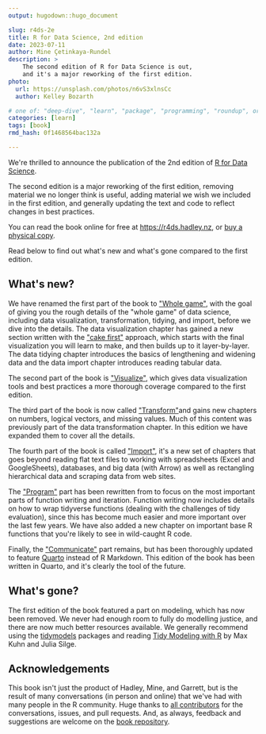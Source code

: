 ```yaml
---
output: hugodown::hugo_document

slug: r4ds-2e
title: R for Data Science, 2nd edition
date: 2023-07-11
author: Mine Çetinkaya-Rundel
description: >
    The second edition of R for Data Science is out,
    and it's a major reworking of the first edition.
photo:
  url: https://unsplash.com/photos/n6vS3xlnsCc
  author: Kelley Bozarth

# one of: "deep-dive", "learn", "package", "programming", "roundup", or "other"
categories: [learn] 
tags: [book]
rmd_hash: 0f1468564bac132a

---
```


<!--
TODO:
* [x] Look over / edit the post's title in the yaml
* [x] Edit (or delete) the description; note this appears in the Twitter card
* [x] Pick category and tags (see existing with [`hugodown::tidy_show_meta()`](https://rdrr.io/pkg/hugodown/man/use_tidy_post.html))
* [x] Find photo & update yaml metadata
* [x] Create `thumbnail-sq.jpg`; height and width should be equal
* [x] Create `thumbnail-wd.jpg`; width should be >5x height
* [x] [`hugodown::use_tidy_thumbnails()`](https://rdrr.io/pkg/hugodown/man/use_tidy_post.html)
* [x] Add intro sentence, e.g. the standard tagline for the package
* [ ] [`usethis::use_tidy_thanks()`](https://usethis.r-lib.org/reference/use_tidy_thanks.html)
-->

We're thrilled to announce the publication of the 2nd edition of [R for Data Science](https://r4ds.hadley.nz/).

The second edition is a major reworking of the first edition, removing material we no longer think is useful, adding material we wish we included in the first edition, and generally updating the text and code to reflect changes in best practices.

You can read the book online for free at <a href="https://r4ds.hadley.nz/" class="uri">https://r4ds.hadley.nz</a>, or [buy a physical copy](https://www.amazon.com/Data-Science-Transform-Visualize-Model/dp/1492097403/ref=sr_1_1?crid=19VLZ2HBNTMG2).

Read below to find out what's new and what's gone compared to the first edition.

## What's new?

We have renamed the first part of the book to ["Whole game"](https://r4ds.hadley.nz/whole-game.html), with the goal of giving you the rough details of the \"whole game\" of data science, including data visualization, transformation, tidying, and import, before we dive into the details. The data visualization chapter has gained a new section written with the ["cake first"](https://datasciencebox.org/01-design-principles.html) approach, which starts with the final visualization you will learn to make, and then builds up to it layer-by-layer. The data tidying chapter introduces the basics of lengthening and widening data and the data import chapter introduces reading tabular data.

The second part of the book is [\"Visualize\"](https://r4ds.hadley.nz/visualize.html), which gives data visualization tools and best practices a more thorough coverage compared to the first edition.

The third part of the book is now called [\"Transform\"](https://r4ds.hadley.nz/transform.html)and gains new chapters on numbers, logical vectors, and missing values. Much of this content was previously part of the data transformation chapter. In this edition we have expanded them to cover all the details.

The fourth part of the book is called [\"Import\"](https://r4ds.hadley.nz/import.html), it\'s a new set of chapters that goes beyond reading flat text files to working with spreadsheets (Excel and GoogleSheets), databases, and big data (with Arrow) as well as rectangling hierarchical data and scraping data from web sites.

The [\"Program\"](https://r4ds.hadley.nz/program.html) part has been rewritten from to focus on the most important parts of function writing and iteration. Function writing now includes details on how to wrap tidyverse functions (dealing with the challenges of tidy evaluation), since this has become much easier and more important over the last few years. We have also added a new chapter on important base R functions that you\'re likely to see in wild-caught R code.

Finally, the [\"Communicate\"](https://r4ds.hadley.nz/communicate.html) part remains, but has been thoroughly updated to feature [Quarto](https://quarto.org/) instead of R Markdown. This edition of the book has been written in Quarto, and it\'s clearly the tool of the future.

## What's gone?

The first edition of the book featured a part on modeling, which has now been removed. We never had enough room to fully do modelling justice, and there are now much better resources available. We generally recommend using the [tidymodels](https://www.tidymodels.org/) packages and reading [Tidy Modeling with R](https://www.tmwr.org/) by Max Kuhn and Julia Silge.

## Acknowledgements

This book isn\'t just the product of Hadley, Mine, and Garrett, but is the result of many conversations (in person and online) that we\'ve had with many people in the R community. Huge thanks to [all contributors](https://r4ds.hadley.nz/intro.html#acknowledgments) for the conversations, issues, and pull requests. And, as always, feedback and suggestions are welcome on the [book repository](https://github.com/hadley/r4ds/).

